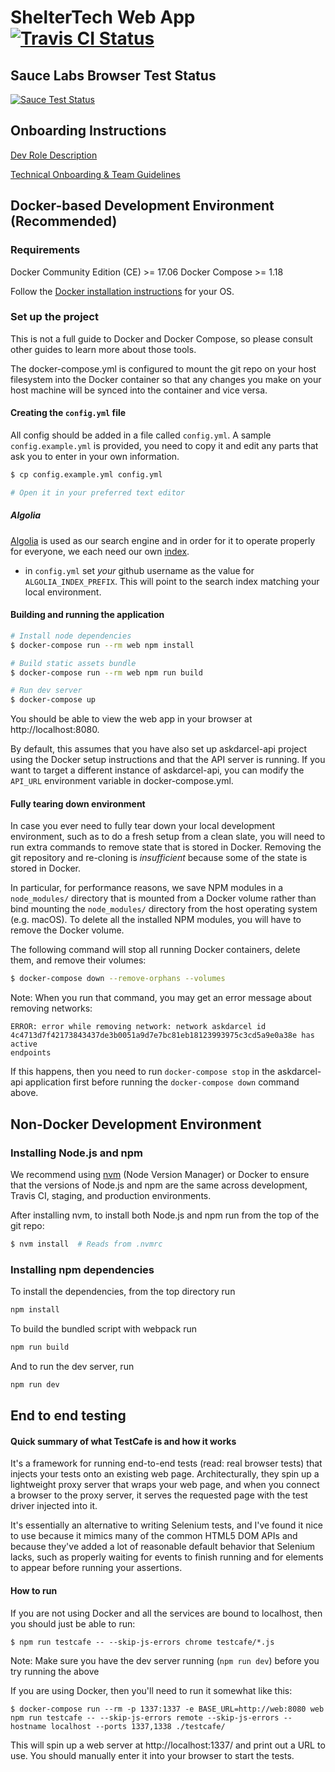 # ShelterTech Web App [![Travis CI Status](https://travis-ci.org/ShelterTechSF/askdarcel-web.svg?branch=master)](https://travis-ci.org/ShelterTechSF/askdarcel-web)

## Sauce Labs Browser Test Status

[![Sauce Test Status](https://saucelabs.com/browser-matrix/askdarcel-web-master.svg)](https://saucelabs.com/u/askdarcel-web-master)

## Onboarding Instructions

[Dev Role Description](https://www.notion.so/sheltertech/Developer-Engineer-Role-Description-ShelterTech-AskDarcel-SFServiceGuide-Tech-Team-7fd992a20f864698a43e3882a66338bb)

[Technical Onboarding & Team Guidelines](https://www.notion.so/sheltertech/Technical-Onboarding-and-Team-Guidelines-a06d5543495248bfb6f17e233330249e)

## Docker-based Development Environment (Recommended)

### Requirements

Docker Community Edition (CE) >= 17.06
Docker Compose >= 1.18

Follow the [Docker installation instructions](https://www.docker.com/community-edition#/download) for your OS.

### Set up the project

This is not a full guide to Docker and Docker Compose, so please consult other
guides to learn more about those tools.

The docker-compose.yml is configured to mount the git repo on your host
filesystem into the Docker container so that any changes you make on your host
machine will be synced into the container and vice versa.

#### Creating the `config.yml` file

All config should be added in a file called `config.yml`. A sample `config.example.yml` is provided, you need to copy it and edit any parts that ask you to enter in your own information.

```sh
$ cp config.example.yml config.yml

# Open it in your preferred text editor
```

##### Algolia

[Algolia](https://www.algolia.com/doc/guides/getting-started/what-is-algolia/) is used as our search engine and in order for it to operate properly for everyone, we each need our own [index](https://www.algolia.com/doc/guides/indexing/indexing-overview/).

- in `config.yml` set _your_ github username as the value for `ALGOLIA_INDEX_PREFIX`. This will point to the search index matching your local environment.

#### Building and running the application

```sh
# Install node dependencies
$ docker-compose run --rm web npm install

# Build static assets bundle
$ docker-compose run --rm web npm run build

# Run dev server
$ docker-compose up
```

You should be able to view the web app in your browser at http://localhost:8080.

By default, this assumes that you have also set up askdarcel-api project using
the Docker setup instructions and that the API server is running. If you want to
target a different instance of askdarcel-api, you can modify the `API_URL`
environment variable in docker-compose.yml.

#### Fully tearing down environment

In case you ever need to fully tear down your local development environment,
such as to do a fresh setup from a clean slate, you will need to run extra
commands to remove state that is stored in Docker. Removing the git repository
and re-cloning is _insufficient_ because some of the state is stored in Docker.

In particular, for performance reasons, we save NPM modules in a `node_modules/`
directory that is mounted from a Docker volume rather than bind mounting the
`node_modules/` directory from the host operating system (e.g. macOS). To delete
all the installed NPM modules, you will have to remove the Docker volume.

The following command will stop all running Docker containers, delete them, and
remove their volumes:

```sh
$ docker-compose down --remove-orphans --volumes
```

Note: When you run that command, you may get an error message about removing
networks:

```
ERROR: error while removing network: network askdarcel id
4c4713d7f42173843437de3b0051a9d7e7bc81eb18123993975c3cd5a9e0a38e has active
endpoints
```

If this happens, then you need to run `docker-compose stop` in the askdarcel-api
application first before running the `docker-compose down` command above.

## Non-Docker Development Environment

### Installing Node.js and npm

We recommend using [nvm](https://github.com/creationix/nvm) (Node Version
Manager) or Docker to ensure that the versions of Node.js and npm are the same
across development, Travis CI, staging, and production environments.

After installing nvm, to install both Node.js and npm run from the top of the
git repo:

```sh
$ nvm install  # Reads from .nvmrc
```

### Installing npm dependencies

To install the dependencies, from the top directory run

```sh
npm install
```

To build the bundled script with webpack run

```sh
npm run build
```

And to run the dev server, run

```sh
npm run dev
```

## End to end testing

#### Quick summary of what TestCafe is and how it works

It's a framework for running end-to-end tests (read: real browser tests) that injects your tests onto an existing web page. Architecturally, they spin up a lightweight proxy server that wraps your web page, and when you connect a browser to the proxy server, it serves the requested page with the test driver injected into it.

It's essentially an alternative to writing Selenium tests, and I've found it nice to use because it mimics many of the common HTML5 DOM APIs and because they've added a lot of reasonable default behavior that Selenium lacks, such as properly waiting for events to finish running and for elements to appear before running your assertions.

#### How to run

If you are not using Docker and all the services are bound to localhost, then you should just be able to run:

```
$ npm run testcafe -- --skip-js-errors chrome testcafe/*.js
```

Note: Make sure you have the dev server running (`npm run dev`) before you try running the above

If you are using Docker, then you'll need to run it somewhat like this:

```
$ docker-compose run --rm -p 1337:1337 -e BASE_URL=http://web:8080 web npm run testcafe -- --skip-js-errors remote --skip-js-errors --hostname localhost --ports 1337,1338 ./testcafe/
```

This will spin up a web server at http://localhost:1337/ and print out a URL to use. You should manually enter it into your browser to start the tests.
